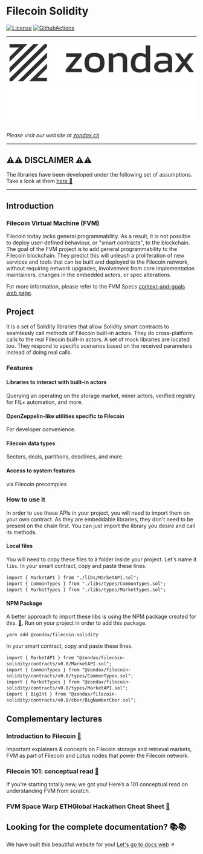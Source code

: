 # Filecoin Solidity
[![License](https://img.shields.io/badge/License-Apache%202.0-blue.svg)](https://opensource.org/licenses/Apache-2.0)
[![GithubActions](https://github.com/Zondax/filecoin-solidity/actions/workflows/main.yaml/badge.svg)](https://github.com/Zondax/filecoin-solidity/blob/master/.github/workflows/main.yaml)


---

![zondax_light](docs/assets/zondax_light.png#gh-light-mode-only)
![zondax_dark](docs/assets/zondax_dark.png#gh-dark-mode-only)

_Please visit our website at [zondax.ch](https://www.zondax.ch)_

---

## :warning::warning: DISCLAIMER :warning::warning:

The libraries have been developed under the following set of assumptions. Take a look at them [here :link:](https://docs.zondax.ch/fevm/filecoin-solidity/introduction/assumptions)

---

## Introduction 
### Filecoin Virtual Machine (FVM)
Filecoin today lacks general programmability. As a result, it is not possible to deploy user-defined behaviour, or "smart contracts", to the blockchain. The goal of the FVM project is to add general programmability to the Filecoin blockchain.
They predict this will unleash a proliferation of new services and tools that can be built and deployed to the Filecoin network, without requiring network upgrades, involvement from core implementation maintainers, changes in the embedded actors, or spec alterations.

For more information, please refer to the FVM Specs [context-and-goals web page](https://github.com/filecoin-project/fvm-specs#context-and-goals).


## Project
It is a set of Solidity libraries that allow Solidity smart contracts to seamlessly call methods of Filecoin built-in actors. They do cross-platform calls to the real Filecoin built-in actors. A set of mock libraries are located too. They respond to specific scenarios based on the received parameters instead of doing real calls.

### Features
#### Libraries to interact with built-in actors
Querying an operating on the storage market, miner actors, verified registry for FIL+ automation, and more.

#### OpenZeppelin-like utilities specific to Filecoin
For developer convenience.

#### Filecoin data types
Sectors, deals, partitions, deadlines, and more.

#### Access to system features
via Filecoin precompiles

### How to use it

In order to use these APIs in your project, you will need to import them on your own contract.
As they are embeddable libraries, they don't need to be present on the chain first. You can just import the library you desire and call its methods.

#### Local files
You will need to copy these files to a folder inside your project. Let's name it `libs`. In your smart contract, copy and paste these lines.

```solidity
import { MarketAPI } from "./libs/MarketAPI.sol";
import { CommonTypes } from "./libs/types/CommonTypes.sol";
import { MarketTypes } from "./libs/types/MarketTypes.sol";
```

#### NPM Package
A better approach to import these libs is using the NPM package created for this. [:link:](https://www.npmjs.com/package/@zondax/filecoin-solidity).
Run on your project in order to add this package.
```yarn
yarn add @zondax/filecoin-solidity
```

In your smart contract, copy and paste these lines.

```solidity
import { MarketAPI } from "@zondax/filecoin-solidity/contracts/v0.8/MarketAPI.sol";
import { CommonTypes } from "@zondax/filecoin-solidity/contracts/v0.8/types/CommonTypes.sol";
import { MarketTypes } from "@zondax/filecoin-solidity/contracts/v0.8/types/MarketAPI.sol";
import { BigInt } from "@zondax/filecoin-solidity/contracts/v0.8/cbor/BigNumberCbor.sol";
```

## Complementary lectures
### Introduction to Filecoin [:link:](https://docs.filecoin.io/intro/intro-to-filecoin/what-is-filecoin/)
Important explainers & concepts on Filecoin storage and retrieval markets, FVM as part of Filecoin and Lotus nodes that power the Filecoin network. 

### Filecoin 101: conceptual read  [:link:](https://hackernoon.com/the-filecoin-virtual-machine-everything-you-need-to-know)
If you’re starting totally new, we got you! Here’s a 101 conceptual read on understanding FVM from scratch.

### FVM Space Warp ETHGlobal Hackathon Cheat Sheet [:link:](https://github.com/filecoin-project/community/discussions/585)

## Looking for the complete documentation? :books::books:
We have built this beautiful website for you!
[Let's go to docs web](https://docs.zondax.ch/fevm/filecoin-solidity) :arrow_upper_right:


